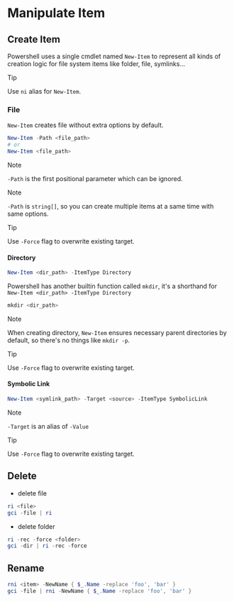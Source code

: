 # Manipulate Item

## Create Item

Powershell uses a single cmdlet named `New-Item` to represent all kinds of creation logic for file system items like folder, file, symlinks...

> [!TIP]
> Use `ni` alias for `New-Item`.

### File

`New-Item` creates file without extra options by default.

```ps1
New-Item -Path <file_path>
# or
New-Item <file_path>
```

> [!NOTE]
> `-Path` is the first positional parameter which can be ignored.

> [!NOTE]
> `-Path` is `string[]`, so you can create multiple items at a same time with same options.

> [!TIP]
> Use `-Force` flag to overwrite existing target.

#### Directory

```ps1
New-Item <dir_path> -ItemType Directory
```
Powershell has another builtin function called `mkdir`, it's a shorthand for `New-Item <dir_path> -ItemType Directory`

```ps1
mkdir <dir_path>
```

> [!NOTE]
> When creating directory, `New-Item` ensures necessary parent directories by default, so there's no things like `mkdir -p`.

> [!TIP]
> Use `-Force` flag to overwrite existing target.

#### Symbolic Link

```ps1
New-Item <symlink_path> -Target <source> -ItemType SymbolicLink
```

> [!NOTE]
> `-Target` is an alias of `-Value`

> [!TIP]
> Use `-Force` flag to overwrite existing target.

## Delete

- delete file

```ps1
ri <file>
gci -file | ri
```

- delete folder

```ps1
ri -rec -force <folder>
gci -dir | ri -rec -force
```

## Rename

```ps1
rni <item> -NewName { $_.Name -replace 'foo', 'bar' }
gci -file | rni -NewName { $_.Name -replace 'foo', 'bar' }
```
